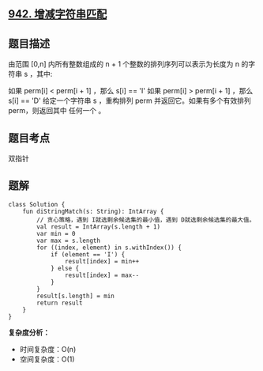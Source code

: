## [942. 增减字符串匹配](https://leetcode.cn/problems/di-string-match/description/)

## 题目描述

由范围 [0,n] 内所有整数组成的 n + 1 个整数的排列序列可以表示为长度为 n 的字符串 s ，其中:

如果 perm[i] < perm[i + 1] ，那么 s[i] == 'I' 
如果 perm[i] > perm[i + 1] ，那么 s[i] == 'D' 
给定一个字符串 s ，重构排列 perm 并返回它。如果有多个有效排列perm，则返回其中 任何一个 。

## 题目考点

双指针

## 题解
 
```
class Solution {
    fun diStringMatch(s: String): IntArray {
        // 贪心策略，遇到 I就选剩余候选集的最小值，遇到 D就选剩余候选集的最大值。
        val result = IntArray(s.length + 1)
        var min = 0
        var max = s.length
        for ((index, element) in s.withIndex()) {
            if (element == 'I') {
                result[index] = min++
            } else {
                result[index] = max--
            }
        }
        result[s.length] = min
        return result
    }
}
```

**复杂度分析：**

- 时间复杂度：O(n)
- 空间复杂度：O(1) 
